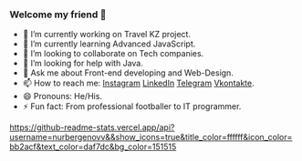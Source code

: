 ### Welcome my friend 👋

- 🔭 I’m currently working on Travel KZ project.
- 🌱 I’m currently learning Advanced JavaScript.
- 👯 I’m looking to collaborate on Tech companies.
- 🤔 I’m looking for help with Java.
- 💬 Ask me about Front-end developing and Web-Design.
- 📫 How to reach me: 
  [Instagram](https://www.instagram.com/diasnkteam/)   [LinkedIn](https://www.linkedin.com/in/dias-nurbergenov-291210237/)   [Telegram](https://t.me/diasnkteam)   [Vkontakte](https://vk.com/id662003914).
- 😄 Pronouns: He/His.
- ⚡ Fun fact: From professional footballer to IT programmer.

https://github-readme-stats.vercel.app/api?username=nurbergenovv&&show_icons=true&title_color=ffffff&icon_color=bb2acf&text_color=daf7dc&bg_color=151515


